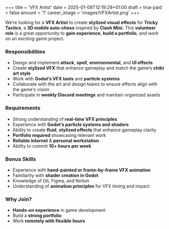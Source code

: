 ﻿+++
title = 'VFX Artist'
date = 2025-01-08T12:19:29+01:00
draft = true
paid = false
amount = '1'
career_image = 'images/VFXArtist.png'
+++

We’re looking for a **VFX Artist** to create **stylized visual effects** for **Tricky Tactics**, a **3D mobile auto-chess** inspired by **Clash Mini**. This **volunteer role** is a great opportunity to **gain experience**, **build a portfolio**, and work on an exciting game project.

### Responsibilities
- Design and implement **attack**, **spell**, **environmental**, and **UI effects**
- Create **stylized VFX** that enhance gameplay and match the game’s **chibi art style**
- Work with **Godot’s VFX tools** and **particle systems**
- Collaborate with the art and design teams to ensure effects align with the game's vision
- Participate in **weekly Discord meetings** and maintain organized assets

### Requirements
- Strong understanding of **real-time VFX principles**
- Experience with **Godot’s particle systems and shaders**
- Ability to create **fluid**, **stylized effects** that enhance gameplay clarity
- **Portfolio required** showcasing relevant work
- **Reliable internet** & **personal workstation**
- Ability to commit **10+ hours per week**

### Bonus Skills
- Experience with **hand-painted or frame-by-frame VFX animation**
- Familiarity with **shader creation in Godot**
- Knowledge of Git, Figma, and Notion
- Understanding of **animation principles** for VFX timing and impact

### Why Join?
- **Hands-on experience** in game development
- Build a **strong portfolio**
- Work **remotely with flexible hours**
